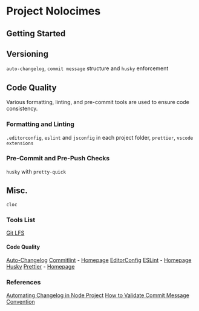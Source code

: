 # Project Nolocimes

## Getting Started

## Versioning

`auto-changelog`, `commit message` structure and `husky` enforcement

## Code Quality

Various formatting, linting, and pre-commit tools are used to ensure code consistency.

### Formatting and Linting

`.editorconfig`, `eslint` and `jsconfig` in each project folder, `prettier`, `vscode extensions`

### Pre-Commit and Pre-Push Checks

`husky` with `pretty-quick`

## Misc.

`cloc`

### Tools List

[Git LFS](https://git-lfs.github.com/)

#### Code Quality

[Auto-Changelog](https://github.com/cookpete/auto-changelog)
[Commitlint](https://github.com/conventional-changelog/commitlint) - [Homepage](https://commitlint.js.org/)
[EditorConfig](https://editorconfig.org/)
[ESLint](https://github.com/eslint/eslint) - [Homepage](https://eslint.org/)
[Husky](https://github.com/typicode/husky)
[Prettier](https://github.com/prettier/prettier) - [Homepage](https://prettier.io/)

### References

[Automating Changelog in Node Project](https://medium.com/@tiagoboeing/automating-changelog-in-your-nodejs-project-c54bdbb56e57)
[How to Validate Commit Message Convention](https://dev.to/omarzi/how-to-validate-commit-message-convention-using-commitlint-and-husky-aaa)

